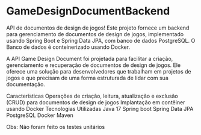# GameDesignDocumentBackend
 
API de documentos de design de jogos! Este projeto fornece um backend para gerenciamento de documentos de design de jogos, implementado usando Spring Boot e Spring Data JPA, com banco de dados PostgreSQL. O Banco de dados é conteinerizado usando Docker.

A API Game Design Document foi projetada para facilitar a criação, gerenciamento e recuperação de documentos de design de jogos. Ele oferece uma solução para desenvolvedores que trabalham em projetos de jogos e que precisam de uma forma estruturada de lidar com sua documentação.

Características
Operações de criação, leitura, atualização e exclusão (CRUD) para documentos de design de jogos
Implantação em contêiner usando Docker
Tecnologias Utilizadas
Java 17
Spring boot
Spring Data JPA
PostgreSQL
Docker
Maven

Obs: Não foram feito os testes unitários
